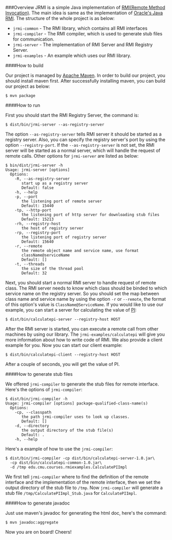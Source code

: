 ###Overview
JRMI is a simple Java implementation of [RMI(Remote Method Invocation)](http://en.wikipedia.org/wiki/RMI). The main idea is same as the implementation of [Oracle's Java RMI](http://www.oracle.com/technetwork/java/javase/tech/index-jsp-136424.html). The structure of the whole project is as below:

* `jrmi-common` - The RMI library, which contains all RMI interfaces
* `jrmi-compiler` - The RMI compiler, which is used to generate stub files for communication.
* `jrmi-server` - The implementation of RMI Server and RMI Registry Server.
* `jrmi-examples` - An example which uses our RMI library.

####How to build

Our project is managed by [Apache Maven](http://maven.apache.org/). In order to build our project, you should install maven first. After successfully installing maven, you can build our project as below:

    $ mvn package

####How to run

First you should start the RMI Registry Server, the command is:

    $ dist/bin/jrmi-server --as-registry-server

The option `--as-registry-server` tells RMI server it should be started as a registry server. Also, you can specify the registry server's port by using the option `--registry-port`. If the `--as-registry-server` is not set, the RMI server will be started as a normal server, which will handle the request of remote calls. Other options for `jrmi-server` are listed as below:

    $ bin/dist/jrmi-server -h
    Usage: jrmi-server [options]
      Options:
        -R, --as-registry-server
           start up as a registry server
           Default: false
        -h, --help
        -p, --port
           the listening port of remote server
           Default: 15440
        -tp, --http-port
           the listening port of http server for downloading stub files
           Default: 15213
        -rh, --registry-host
           the host of registry server
        -rp, --registry-port
           the listening port of registry server
           Default: 15640
        -r, --remote
           the remote object name and service name, use format 
           className@serviceName
           Default: []
        -t, --threads
           the size of the thread pool
           Default: 32

Next, you should start a normal RMI server to handle request of remote class. The RMI server needs to know which class should be binded to which service name on the registry server. So you should set the map between class name and service name by using the option `-r` or `--remote`, the format of this option's value is `ClassName@ServiceName`. If you would like to use our example, you can start a server for calculating the value of [PI](http://en.wikipedia.org/wiki/Pi):

    $ dist/bin/calculatepi-server --registry-host HOST

After the RMI server is started, you can execute a remote call from other machines by using our library. The `jrmi-examples/calculatepi` will give you more information about how to write code of RMI. We also provide a client example for you. Now you can start our client example:

    $ dist/bin/calculatepi-client --registry-host HOST

After a couple of seconds, you will get the value of PI.

####How to generate stub files

We offered `jrmi-compiler` to generate the stub files for remote interface. Here's the options of `jrmi-compiler`:

    $ dist/bin/jrmi-compiler -h
    Usage: jrmi-compiler [options] package-qualified-class-name(s)
      Options:
        -cp, --classpath
           the path jrmi-compiler uses to look up classes.
           Default: []
        -d, --directory
           the output directory of the stub file(s)
           Default: .
        -h, --help

Here's a example of how to use the `jrmi-compiler`:

    $ dist/bin/jrmi-compiler -cp dist/bin/calculatepi-server-1.0.jar\ 
      -cp dist/bin/calculatepi-common-1.0.jar\ 
      -d /tmp edu.cmu.courses.rmiexamples.CalculatePIImpl

We first tell `jrmi-compiler` where to find the definition of the remote interface and the implementation of the remote interface, then we set the output directory of the stub file to `/tmp`. Now `jrmi-compiler` will generate a stub file `/tmp/CalculatePIImpl_Stub.java` for `CalculatePIImpl`.

####How to generate javadoc

Just use maven's javadoc for generating the html doc, here's the command:

    $ mvn javadoc:aggregate

Now you are on board! Cheers!




